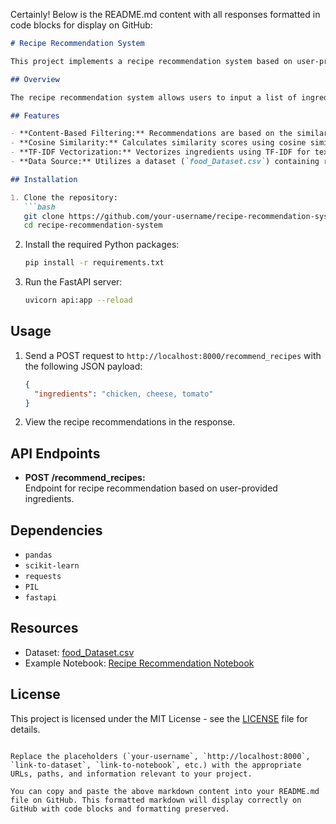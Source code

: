 Certainly! Below is the README.md content with all responses formatted in code blocks for display on GitHub:

```markdown
# Recipe Recommendation System

This project implements a recipe recommendation system based on user-provided ingredients. The system utilizes cosine similarity and TF-IDF (Term Frequency-Inverse Document Frequency) to suggest recipes similar to the user's input.

## Overview

The recipe recommendation system allows users to input a list of ingredients, and it recommends recipes from a dataset that match or are similar to the provided ingredients. The recommendations include details such as recipe names, ingredients, nutritional information, and links to images and videos.

## Features

- **Content-Based Filtering:** Recommendations are based on the similarity between user-input ingredients and recipes in the dataset.
- **Cosine Similarity:** Calculates similarity scores using cosine similarity metric.
- **TF-IDF Vectorization:** Vectorizes ingredients using TF-IDF for text representation.
- **Data Source:** Utilizes a dataset (`food_Dataset.csv`) containing recipes and their respective ingredients, nutritional information, and multimedia links.

## Installation

1. Clone the repository:
   ```bash
   git clone https://github.com/your-username/recipe-recommendation-system.git
   cd recipe-recommendation-system
   ```

2. Install the required Python packages:
   ```bash
   pip install -r requirements.txt
   ```

3. Run the FastAPI server:
   ```bash
   uvicorn api:app --reload
   ```

## Usage

1. Send a POST request to `http://localhost:8000/recommend_recipes` with the following JSON payload:
   ```json
   {
     "ingredients": "chicken, cheese, tomato"
   }
   ```

2. View the recipe recommendations in the response.

## API Endpoints

- **POST /recommend_recipes:**  
  Endpoint for recipe recommendation based on user-provided ingredients.

## Dependencies

- `pandas`
- `scikit-learn`
- `requests`
- `PIL`
- `fastapi`

## Resources

- Dataset: [food_Dataset.csv](link-to-dataset)
- Example Notebook: [Recipe Recommendation Notebook](link-to-notebook)

## License

This project is licensed under the MIT License - see the [LICENSE](LICENSE) file for details.
```

Replace the placeholders (`your-username`, `http://localhost:8000`, `link-to-dataset`, `link-to-notebook`, etc.) with the appropriate URLs, paths, and information relevant to your project.

You can copy and paste the above markdown content into your README.md file on GitHub. This formatted markdown will display correctly on GitHub with code blocks and formatting preserved.
